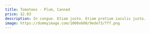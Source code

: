 ```yaml
---
title: Tomatoes - Plum, Canned
price: $2.03
description: In congue. Etiam justo. Etiam pretium iaculis justo.
image: https://dummyimage.com/1000x600/9ede73/fff.png
---
```

